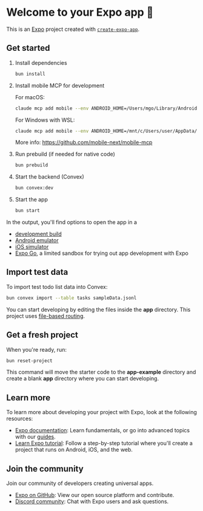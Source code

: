 # Welcome to your Expo app 👋

This is an [Expo](https://expo.dev) project created with [`create-expo-app`](https://www.npmjs.com/package/create-expo-app).

## Get started

1. Install dependencies

   ```bash
   bun install
   ```

2. Install mobile MCP for development

   For macOS:

   ```bash
   claude mcp add mobile --env ANDROID_HOME=/Users/mgo/Library/Android/sdk -- npx -y @mobilenext/mobile-mcp@latest
   ```

   For Windows with WSL:

   ```bash
   claude mcp add mobile --env ANDROID_HOME=/mnt/c/Users/user/AppData/Local/Android/Sdk -- npx -y @mobilenext/mobile-mcp@latest
   ```

   More info: https://github.com/mobile-next/mobile-mcp

3. Run prebuild (if needed for native code)

   ```bash
   bun prebuild
   ```

4. Start the backend (Convex)

   ```bash
   bun convex:dev
   ```

5. Start the app

   ```bash
   bun start
   ```

In the output, you'll find options to open the app in a

- [development build](https://docs.expo.dev/develop/development-builds/introduction/)
- [Android emulator](https://docs.expo.dev/workflow/android-studio-emulator/)
- [iOS simulator](https://docs.expo.dev/workflow/ios-simulator/)
- [Expo Go](https://expo.dev/go), a limited sandbox for trying out app development with Expo

## Import test data

To import test todo list data into Convex:

```bash
bun convex import --table tasks sampleData.jsonl
```

You can start developing by editing the files inside the **app** directory. This project uses [file-based routing](https://docs.expo.dev/router/introduction).

## Get a fresh project

When you're ready, run:

```bash
bun reset-project
```

This command will move the starter code to the **app-example** directory and create a blank **app** directory where you can start developing.

## Learn more

To learn more about developing your project with Expo, look at the following resources:

- [Expo documentation](https://docs.expo.dev/): Learn fundamentals, or go into advanced topics with our [guides](https://docs.expo.dev/guides).
- [Learn Expo tutorial](https://docs.expo.dev/tutorial/introduction/): Follow a step-by-step tutorial where you'll create a project that runs on Android, iOS, and the web.

## Join the community

Join our community of developers creating universal apps.

- [Expo on GitHub](https://github.com/expo/expo): View our open source platform and contribute.
- [Discord community](https://chat.expo.dev): Chat with Expo users and ask questions.
